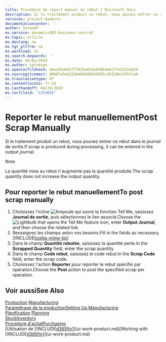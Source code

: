 ```yaml
---
title: Procédure de report manuel du rebut | Microsoft Docs
description: Si le traitement produit un rebut, vous pouvez entrer ce rebut dans le journal de sortie. Remarquez que la quantité perte n'augmente pas la quantité produite.
services: project-madeira
documentationcenter: ''
author: SorenGP
ms.service: dynamics365-business-central
ms.topic: article
ms.devlang: na
ms.tgt_pltfrm: na
ms.workload: na
ms.search.keywords: ''
ms.date: 04/01/2019
ms.author: sgroespe
ms.openlocfilehash: ebe165de02ff3925a67da8306de0277e2315ad16
ms.sourcegitcommit: 60b87e5eb32bb408dd65b9855c29159b1dfbfca8
ms.translationtype: HT
ms.contentlocale: fr-CA
ms.lasthandoff: 04/29/2019
ms.locfileid: "1253655"
---
```

# <a name="post-scrap-manually"></a><span data-ttu-id="85593-104">Reporter le rebut manuellement</span><span class="sxs-lookup"><span data-stu-id="85593-104">Post Scrap Manually</span></span>
<span data-ttu-id="85593-105">Si le traitement produit un rebut, vous pouvez entrer ce rebut dans le journal de sortie.</span><span class="sxs-lookup"><span data-stu-id="85593-105">If scrap is produced during processing, it can be entered in the output journal.</span></span> 

> [!NOTE]
> <span data-ttu-id="85593-106">La quantité mise au rebut n'augmente pas la quantité produite.</span><span class="sxs-lookup"><span data-stu-id="85593-106">The scrap quantity does not increase the output quantity.</span></span>  

## <a name="to-post-scrap-manually"></a><span data-ttu-id="85593-107">Pour reporter le rebut manuellement</span><span class="sxs-lookup"><span data-stu-id="85593-107">To post scrap manually</span></span>  
1. <span data-ttu-id="85593-108">Choisissez l'icône ![Ampoule qui ouvre la fonction Tell Me](media/ui-search/search_small.png "Dites-moi ce que vous voulez faire"), saisissez **Journal de sortie**, puis sélectionnez le lien associé.</span><span class="sxs-lookup"><span data-stu-id="85593-108">Choose the ![Lightbulb that opens the Tell Me feature](media/ui-search/search_small.png "Tell me what you want to do") icon, enter **Output Journal**, and then choose the related link.</span></span>  
2. <span data-ttu-id="85593-109">Renseignez les champs selon vos besoins.</span><span class="sxs-lookup"><span data-stu-id="85593-109">Fill in the fields as necessary.</span></span> [!INCLUDE[tooltip-inline-tip](includes/tooltip-inline-tip_md.md)]  
3. <span data-ttu-id="85593-110">Dans le champ **Quantité rebutée**, saisissez la quantité perte.</span><span class="sxs-lookup"><span data-stu-id="85593-110">In the **Scrapped Quantity** field, enter the scrap quantity.</span></span>  
4. <span data-ttu-id="85593-111">Dans le champ **Code rebut**, saisissez le code rebut.</span><span class="sxs-lookup"><span data-stu-id="85593-111">In the **Scrap Code** field, enter the scrap code.</span></span>  
5. <span data-ttu-id="85593-112">Choisissez l'action **Reporter** pour reporter le rebut spécifié par opération.</span><span class="sxs-lookup"><span data-stu-id="85593-112">Choose the **Post** action to post the specified scrap per operation.</span></span>  

## <a name="see-also"></a><span data-ttu-id="85593-113">Voir aussi</span><span class="sxs-lookup"><span data-stu-id="85593-113">See Also</span></span>  
<span data-ttu-id="85593-114">[Production](production-manage-manufacturing.md)  </span><span class="sxs-lookup"><span data-stu-id="85593-114">[Manufacturing](production-manage-manufacturing.md)  </span></span>  
[<span data-ttu-id="85593-115">Paramétrage de la production</span><span class="sxs-lookup"><span data-stu-id="85593-115">Setting Up Manufacturing</span></span>](production-configure-production-processes.md)  
<span data-ttu-id="85593-116">[Planification](production-planning.md)    </span><span class="sxs-lookup"><span data-stu-id="85593-116">[Planning](production-planning.md)    </span></span>  
[<span data-ttu-id="85593-117">Stock</span><span class="sxs-lookup"><span data-stu-id="85593-117">Inventory</span></span>](inventory-manage-inventory.md)  
[<span data-ttu-id="85593-118">Procédure d'achat</span><span class="sxs-lookup"><span data-stu-id="85593-118">Purchasing</span></span>](purchasing-manage-purchasing.md)  
<span data-ttu-id="85593-119">[Utilisation de [!INCLUDE[d365fin](includes/d365fin_md.md)]](ui-work-product.md)</span><span class="sxs-lookup"><span data-stu-id="85593-119">[Working with [!INCLUDE[d365fin](includes/d365fin_md.md)]](ui-work-product.md)</span></span>
